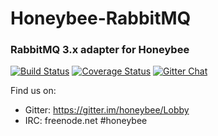 # Honeybee-RabbitMQ
### RabbitMQ 3.x adapter for Honeybee

[![Build Status](https://travis-ci.org/honeybee/rabbitmq3-adapter.svg?branch=master)](https://travis-ci.org/honeybee/rabbitmq3-adapter)
[![Coverage Status](https://coveralls.io/repos/github/honeybee/rabbitmq3-adapter/badge.svg?branch=master)](https://coveralls.io/github/honeybee/rabbitmq3-adapter?branch=master)
[![Gitter Chat](https://badges.gitter.im/Join%20Chat.svg)](https://gitter.im/honeybee/Lobby)

Find us on:

* Gitter: https://gitter.im/honeybee/Lobby
* IRC: freenode.net #honeybee
